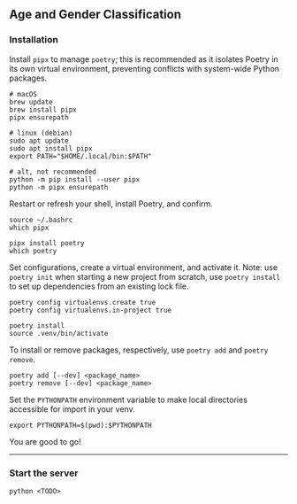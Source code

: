 ## Age and Gender Classification

### Installation

Install `pipx` to manage `poetry`; this is recommended as it isolates Poetry in its own virtual environment, preventing conflicts with system-wide Python packages.
    
    # macOS
    brew update
    brew install pipx
    pipx ensurepath

    # linux (debian)
    sudo apt update
    sudo apt install pipx
    export PATH="$HOME/.local/bin:$PATH"

    # alt, not recommended
    python -m pip install --user pipx
    python -m pipx ensurepath

Restart or refresh your shell, install Poetry, and confirm.

    source ~/.bashrc
    which pipx

    pipx install poetry
    which poetry

Set configurations, create a virtual environment, and activate it. Note: use `poetry init` when starting a new project from scratch, use `poetry install` to set up dependencies from an existing lock file.

    poetry config virtualenvs.create true
    poetry config virtualenvs.in-project true

    poetry install
    source .venv/bin/activate

To install or remove packages, respectively, use `poetry add` and `poetry remove`.

    poetry add [--dev] <package_name>
    poetry remove [--dev] <package_name>


Set the `PYTHONPATH` environment variable to make local directories accessible for import in your venv.

    export PYTHONPATH=$(pwd):$PYTHONPATH

You are good to go!

---

### Start the server

    python <TODO>
